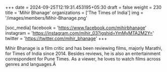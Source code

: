 +++
date = 2024-09-25T12:19:31.453195+05:30
draft = false
weight = 230
title = 'Mihir Bhanage'
organizations = ['The Times of India']
img = '/images/members/Mihir-Bhanage.png'

[soc_media]
facebook = 'https://www.facebook.com/mihirbhanage'
instagram = 'https://instagram.com/mihir_03?igshid=YmMyMTA2M2Y='
twitter = 'https://twitter.com/mihir_bhanage'
+++

Mihir Bhanage is a film critic and has been reviewing films, majorly Marathi, for Times of India since 2014. Besides reviews, he is also an entertainment correspondent for Pune Times. As a viewer, he loves to watch films across genres and languages.Â
